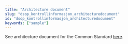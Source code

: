 ```yaml
---
title: "Architecture document"
slug: "dsop_kontrollinformasjon_architecturedocument"
id: "dsop_kontrollinformasjon_architecturedocument"
keywords: ["sample"]
---
```


See architecture document for the Common Standard
[here](https:/dokumentasjon.dsop.no/dsop_kontroll_architecturedocument.html).